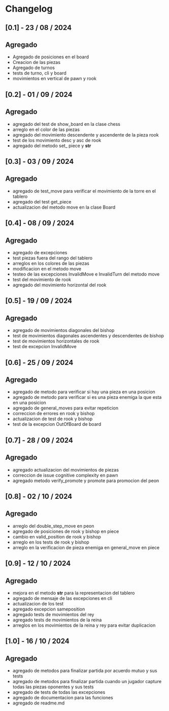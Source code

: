 # Changelog

## [0.1] - 23 / 08 / 2024

## Agregado
- Agregado de posiciones en el board
- Creacion de las piezas
- Agregado de turnos
- tests de turno, cli y board
- movimientos en vertical de pawn y rook

## [0.2] - 01 / 09 / 2024

## Agregado
- agregado del test de show_board en la clase chess
- arreglo en el color de las piezas
- agregado del movimiento descendente y ascendente de la pieza rook
- test de los movimiento desc y asc de rook
- agregado del metodo set_ piece y __str__

## [0.3] - 03 / 09 / 2024

## Agregado

- agregado de test_move para verificar el movimiento de la torre en el tablero
- agregado del test get_piece
- actualizacion del metodo move en la clase Board

## [0.4] - 08 / 09 / 2024

## Agregado
- agregado de excepciones
- test piezas fuera del rango del tablero
- arreglos en los colores de las piezas
- modificacion en el metodo move
- testeo de las excepciones InvalidMove e InvalidTurn del metodo move
- test del movimiento de rook
- agregado del movimiento horizontal del rook

## [0.5] - 19 / 09 / 2024

## Agregado

- agregado de movimientos diagonales del bishop
- test de movimientos diagonales ascendentes y descendentes de bishop
- test de movimientos horizontales de rook
- test de excepcion InvalidMove

## [0.6] - 25 / 09 / 2024

## Agregado

- agregado de metodo para verificar si hay una pieza en una posicion
- agregado de metodo para verificar si es una pieza enemiga la que esta en una posicion
- agregado de general_moves para evitar repeticion
- correccion de errores en rook y bishop 
- actualizacion de test de rook y bishop
- test de la excepcion OutOfBoard de board

## [0.7] - 28 / 09 / 2024

## Agregado

- agregado actualizacion del movimientos de piezas 
- correccion de issue cognitive complexity en pawn
- agregado metodo verify_promote y promote para promocion del peon

## [0.8] - 02 / 10 / 2024

## Agregado

- arreglo del double_step_move en peon 
- agregado de posiciones de rook y bishop en piece
- cambio en valid_position de rook y bishop 
- arreglo en los tests de rook y bishop
- arreglo en la verificacion de pieza enemiga en general_move en piece

## [0.9] - 12 / 10 / 2024

## Agregado

- mejora en el metodo __str__ para la representacion del tablero 
- agregado de mensaje de las excepciones en cli 
- actualizacion de los test
- agregado excepcion sameposition
- agregado tests de movimientos del rey
- agregado tests de movimientos de la reina
- arreglos en los movimientos de la reina y rey para evitar duplicacion

## [1.0] - 16 / 10 / 2024

## Agregado

- agregado de metodos para finalizar partida por acuerdo mutuo y sus tests
- agregado de metodos para finalizar partida cuando un jugador capture todas las piezas oponentes y sus tests
- agregado de tests de todas las excepciones
- agregado de documentacion para las funciones
- agregado de readme.md